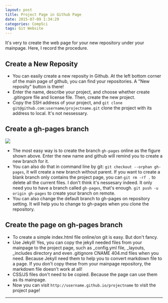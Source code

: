 ```yaml
---
layout: post
title: Project Page in Github Page
date: 2015-07-09 1:34:29
categories: CompSci
tags: Git Website
---
```


It's very to create the web page for your new repository under your mainpage. Here, I record the procedure.

## Create a New Reposity

- You can easily create a new reposity in Github. At the left bottom corner of the main page of github, you can find your repositories. A "New reposity" button is there!
- Enter the name, describe your project, and choose whether create .gitingore file and license file. Then, create the new project.
- Copy the SSH address of your project, and `git clone git@github.com:username/projectname.git` clone the project with its address to local. It's not nessessary.

## Create a gh-pages branch
![](https://pages.github.com/images/create-branch@2x.png)

- The most easy way is to create the branch `gh-pages` online as the figure shown above. Enter the new name and github will remind you to create a new branch for it.
- You can also do that in command line by git: `git checkout --orphan gh-pages`, it will create a new branch without parent. If you want to create a blank branch only contains the project page, you can `git rm -rf .` to delete all the current files. I don't think it's nessesary indeed. It only need you to have a branch called `gh-pages`, that's enough. `git push -u origin gh-pages` to create your branch on remote.
- You can also change the default branch to gh-pages on repository setting. It will help you to change to gh-pages when you clone the repository.

## Create the page on gh-pages branch

- To create a simple index.html file online/on git is easy. But don't fancy.
- Use Jekyll! Yes, you can copy the jekyll needed files from your mainpage to the project page, such as _config.yml file, _layouts, _includes directory and even .gitignore CNAME 404.md files when you need. Because Jekyll need them to help you to convert markdown file to a page. If you don't copy these from your mainpage repository, the markdown file doesn't work at all!
- CSS/JS files don't need to be copied. Because the page can use them as its mainpage.
- Now you can visit `http://username.github.io/projectname` to visit the project page!

---
